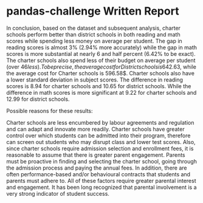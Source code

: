 # pandas-challenge Written Report
In conclusion, based on the dataset and subsequent analysis, charter schools perform better than district schools in both reading and math scores while spending less money on average per student. The gap in reading scores is almost 3% (2.94% more accurately) while the gap in math scores is more substantial at nearly 6 and half percent (6.42% to be exact). The charter schools also spend less of their budget on average per student (over $46 less). To be precise, the average cost for District schools is 642.63$, while the average cost for Charter schools is 596.58$. Charter schools also have a lower standard deviation in subject scores. The difference in reading scores is 8.94 for charter schools and 10.65 for district schools. While the difference in math scores is more significant at 9.22 for charter schools and 12.99 for district schools.

Possible reasons for these results:

Charter schools are less encumbered by labour agreements and regulation and can adapt and innovate more readily. Charter schools have greater control over which students can be admitted into their program, therefore can screen out students who may disrupt class and lower test scores. Also, since charter schools require admission selection and enrollment fees, it is reasonable to assume that there is greater parent engagement. Parents must be proactive in finding and selecting the charter school, going through the admission process and paying the annual fees. In addition, there are often performance-based and/or behavioural contracts that students and parents must adhere to. All of these factors require greater parental interest and engagement. It has been long recognized that parental involvement is a very strong indicator of student success.
